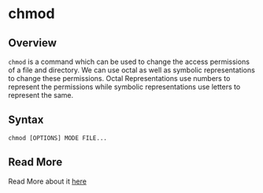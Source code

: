 # chmod

## Overview
`chmod` is a command which can be used to change the access permissions of a file and directory. We can use octal as well as symbolic representations to change these permissions.
Octal Representations use numbers to represent the permissions while symbolic representations use letters to represent the same.

## Syntax
```
chmod [OPTIONS] MODE FILE...
```
## Read More
Read More about it [here](https://www.howtogeek.com/437958/how-to-use-the-chmod-command-on-linux/)
